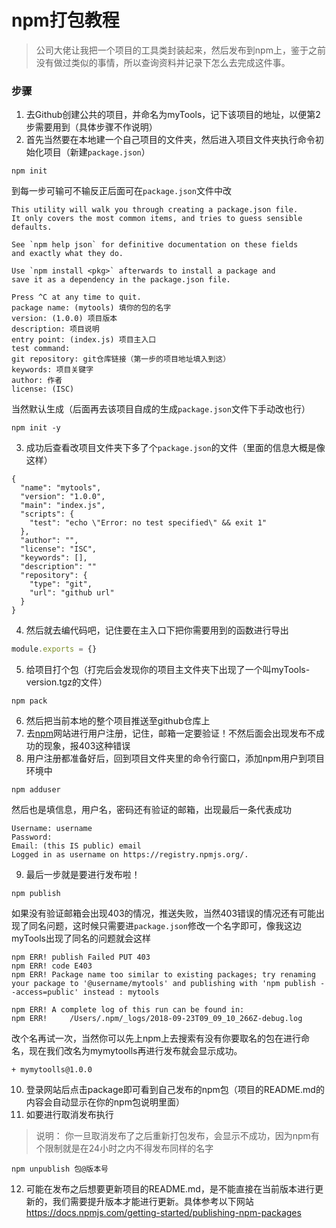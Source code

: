 # npm打包教程
> 公司大佬让我把一个项目的工具类封装起来，然后发布到npm上，鉴于之前没有做过类似的事情，所以查询资料并记录下怎么去完成这件事。

### 步骤
1. 去Github创建公共的项目，并命名为myTools，记下该项目的地址，以便第2步需要用到（具体步骤不作说明）
2. 首先当然要在本地建一个自己项目的文件夹，然后进入项目文件夹执行命令初始化项目（新建```package.json```）
```
npm init
```
到每一步可输可不输反正后面可在```package.json```文件中改
```
This utility will walk you through creating a package.json file.
It only covers the most common items, and tries to guess sensible defaults.

See `npm help json` for definitive documentation on these fields
and exactly what they do.

Use `npm install <pkg>` afterwards to install a package and
save it as a dependency in the package.json file.

Press ^C at any time to quit.
package name: (mytools) 填你的包的名字
version: (1.0.0) 项目版本
description: 项目说明
entry point: (index.js) 项目主入口
test command: 
git repository: git仓库链接（第一步的项目地址填入到这）
keywords: 项目关键字
author: 作者
license: (ISC)
```
当然默认生成（后面再去该项目自成的生成```package.json```文件下手动改也行）
```
npm init -y
```
3. 成功后查看改项目文件夹下多了个```package.json```的文件（里面的信息大概是像这样）
```
{
  "name": "mytools",
  "version": "1.0.0",
  "main": "index.js",
  "scripts": {
    "test": "echo \"Error: no test specified\" && exit 1"
  },
  "author": "",
  "license": "ISC",
  "keywords": [],
  "description": ""
  "repository": {
    "type": "git",
    "url": "github url"
  }
}
```
4. 然后就去编代码吧，记住要在主入口下把你需要用到的函数进行导出
```js
module.exports = {}
```
5. 给项目打个包（打完后会发现你的项目主文件夹下出现了一个叫myTools-version.tgz的文件）
```
npm pack
```
6. 然后把当前本地的整个项目推送至github仓库上
7. 去[npm](!https://www.npmjs.com/)网站进行用户注册，记住，邮箱一定要验证！不然后面会出现发布不成功的现象，报403这种错误
8. 用户注册都准备好后，回到项目文件夹里的命令行窗口，添加npm用户到项目环境中
```
npm adduser
```
然后也是填信息，用户名，密码还有验证的邮箱，出现最后一条代表成功
```
Username: username
Password:
Email: (this IS public) email
Logged in as username on https://registry.npmjs.org/.
```
9. 最后一步就是要进行发布啦！
```
npm publish
```
如果没有验证邮箱会出现403的情况，推送失败，当然403错误的情况还有可能出现了同名问题，这时候只需要进```package.json```修改一个名字即可，像我这边myTools出现了同名的问题就会这样
```
npm ERR! publish Failed PUT 403
npm ERR! code E403
npm ERR! Package name too similar to existing packages; try renaming your package to '@username/mytools' and publishing with 'npm publish --access=public' instead : mytools

npm ERR! A complete log of this run can be found in:
npm ERR!     /Users/.npm/_logs/2018-09-23T09_09_10_266Z-debug.log
```
改个名再试一次，当然你可以先上npm上去搜索有没有你要取名的包在进行命名，现在我们改名为mymytoolls再进行发布就会显示成功。
```
+ mymytoolls@1.0.0
```
10. 登录网站后点击package即可看到自己发布的npm包（项目的README.md的内容会自动显示在你的npm包说明里面）
11. 如要进行取消发布执行
> 说明： 你一旦取消发布了之后重新打包发布，会显示不成功，因为npm有个限制就是在24小时之内不得发布同样的名字
```
npm unpublish 包@版本号
```
12. 可能在发布之后想要更新项目的README.md，是不能直接在当前版本进行更新的，我们需要提升版本才能进行更新。具体参考以下网站
https://docs.npmjs.com/getting-started/publishing-npm-packages

